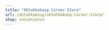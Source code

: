 ```yaml
---
title: "Ahtahkakoop Corner Store"
url: /ahtahkakoop/ahtahkakoop-corner-store/
shop: convenience
---
```


